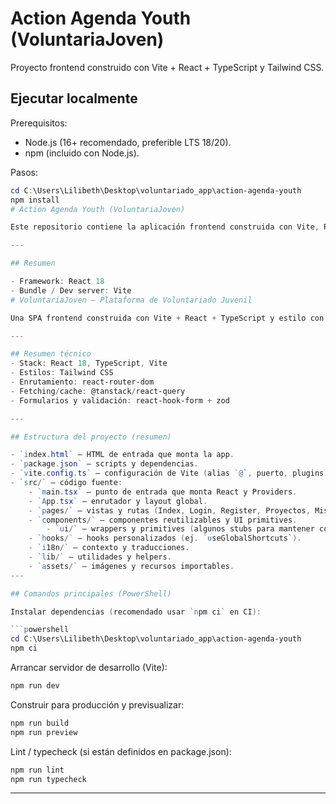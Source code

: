 # Action Agenda Youth (VoluntariaJoven)

Proyecto frontend construido con Vite + React + TypeScript y Tailwind CSS.

## Ejecutar localmente

Prerequisitos:
- Node.js (16+ recomendado, preferible LTS 18/20).
- npm (incluido con Node.js).

Pasos:

```powershell
cd C:\Users\Lilibeth\Desktop\voluntariado_app\action-agenda-youth
npm install
# Action Agenda Youth (VoluntariaJoven)

Este repositorio contiene la aplicación frontend construida con Vite, React y TypeScript, y estilizada con Tailwind CSS. Está preparada como base para una interfaz de usuario moderna que usa primitives accesibles (Radix) y utilidades para formularios, validación y cacheo de datos.

---

## Resumen

- Framework: React 18
- Bundle / Dev server: Vite
# VoluntariaJoven — Plataforma de Voluntariado Juvenil

Una SPA frontend construida con Vite + React + TypeScript y estilo con Tailwind CSS. Esta guía rápida explica la estructura del proyecto, cómo ejecutar y notas útiles para desarrolladores.

---

## Resumen técnico
- Stack: React 18, TypeScript, Vite
- Estilos: Tailwind CSS
- Enrutamiento: react-router-dom
- Fetching/cache: @tanstack/react-query
- Formularios y validación: react-hook-form + zod

---

## Estructura del proyecto (resumen)

- `index.html` — HTML de entrada que monta la app.
- `package.json` — scripts y dependencias.
- `vite.config.ts` — configuración de Vite (alias `@`, puerto, plugins).
- `src/` — código fuente:
	- `main.tsx` — punto de entrada que monta React y Providers.
	- `App.tsx` — enrutador y layout global.
	- `pages/` — vistas y rutas (Index, Login, Register, Proyectos, MisHoras, etc.).
	- `components/` — componentes reutilizables y UI primitives.
		- `ui/` — wrappers y primitives (algunos stubs para mantener compatibilidad tras limpieza).
	- `hooks/` — hooks personalizados (ej. `useGlobalShortcuts`).
	- `i18n/` — contexto y traducciones.
	- `lib/` — utilidades y helpers.
	- `assets/` — imágenes y recursos importables.
---

## Comandos principales (PowerShell)

Instalar dependencias (recomendado usar `npm ci` en CI):

```powershell
cd C:\Users\Lilibeth\Desktop\voluntariado_app\action-agenda-youth
npm ci
```

Arrancar servidor de desarrollo (Vite):

```powershell
npm run dev
```

Construir para producción y previsualizar:

```powershell
npm run build
npm run preview
```

Lint / typecheck (si están definidos en package.json):

```powershell
npm run lint
npm run typecheck
```

---